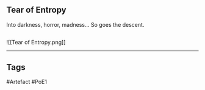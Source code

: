 ## Tear of Entropy
Into darkness, horror, madness...
So goes the descent.
##
![[Tear of Entropy.png]]

---
## Tags
#Artefact
#PoE1
